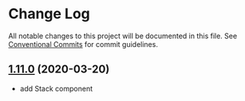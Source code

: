 # Change Log

All notable changes to this project will be documented in this file. See [Conventional Commits](https://conventionalcommits.org) for commit guidelines.

## [1.11.0](https://github.com/WTTJ/welcome-ui/compare/v1.9.2...v1.9.3) (2020-03-20)

- add Stack component
